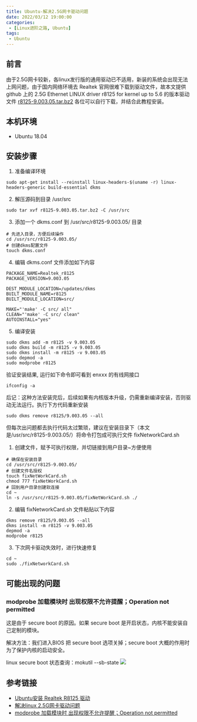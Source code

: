 ```yaml
---
title: Ubuntu-解决2.5G网卡驱动问题
date: 2022/03/12 19:00:00
categories:
 - [Linux进阶之路, Ubuntu]
tags: 
 - Ubuntu
---
```


## 前言
由于2.5G网卡较新，各linux发行版的通用驱动已不适用，新装的系统会出现无法上网问题，由于国内网络环境去 Realtek 官网很难下载到驱动文件，故本文提供 github 上的 2.5G Ethernet LINUX driver r8125 for kernel up to 5.6 的版本驱动文件 [r8125-9.003.05.tar.bz2](https://github.com/Vito-Tu/r8125) 各位可以自行下载，并结合此教程安装。

## 本机环境
* Ubuntu 18.04

## 安装步骤
1. 准备编译环境
```
sudo apt-get install --reinstall linux-headers-$(uname -r) linux-headers-generic build-essential dkms
```

2. 解压源码到目录 /usr/src
```
sudo tar xvf r8125-9.003.05.tar.bz2 -C /usr/src
```

3. 添加一个 dkms.conf 到 /usr/src/r8125-9.003.05/ 目录
```
# 先进入目录，方便后续操作
cd /usr/src/r8125-9.003.05/
# 创建dkms配置文件
touch dkms.conf
```

4. 编辑 dkms.conf 文件添加如下内容
```
PACKAGE_NAME=Realtek_r8125
PACKAGE_VERSION=9.003.05
 
DEST_MODULE_LOCATION=/updates/dkms
BUILT_MODULE_NAME=r8125
BUILT_MODULE_LOCATION=src/
 
MAKE="'make' -C src/ all"
CLEAN="'make' -C src/ clean"
AUTOINSTALL="yes"
```

5. 编译安装
```
sudo dkms add -m r8125 -v 9.003.05
sudo dkms build -m r8125 -v 9.003.05
sudo dkms install -m r8125 -v 9.003.05
sudo depmod -a
sudo modprobe r8125
```

验证安装结果, 运行如下命令即可看到 enxxx 的有线网接口
```
ifconfig -a
```

后记：这种方法安装完后，后续如果有内核版本升级，仍需重新编译安装，否则驱动无法运行。执行下方代码重新安装
```
sudo dkms remove r8125/9.003.05 --all
```

但每次出问题都去执行代码太过繁琐，建议在安装目录下（本文是/usr/src/r8125-9.003.05/）将命令打包成可执行文件 fixNetworkCard.sh

1. 创建文件，赋予可执行权限，并切链接到用户目录~方便使用
```
# 确保在安装目录
cd /usr/src/r8125-9.003.05/
# 创建文件名授权
touch fixNetWorkCard.sh
chmod 777 fixNetWorkCard.sh
# 回到用户目录创建软连接
cd ~
ln -s /usr/src/r8125-9.003.05/fixNetWorkCard.sh ./
```

2. 编辑 fixNetworkCard.sh 文件粘贴以下内容
```
dkms remove r8125/9.003.05 --all
dkms install -m r8125 -v 9.003.05
depmod -a
modprobe r8125
```

3. 下次网卡驱动失效时，进行快速修复
```
cd ~
sudo ./fixNetworkCard.sh
```

## 可能出现的问题
### modprobe 加载模块时 出现权限不允许提醒；Operation not permitted
这是由于 secure boot 的原因。如果 secure boot 是开启状态，内核不能安装自己定制的模块。

解决方法：我们进入BIOS 把 secure boot 选项关掉；secure boot 大概的作用时为了保护内核的启动安全。

linux secure boot 状态查询：mokutil --sb-state 
![](http://image.aayu.today/2022/03/12/3501b5b09bf75.png)

## 参考链接
* [Ubuntu安装 Realtek R8125 驱动](https://blog.csdn.net/thunder_k/article/details/106494511)
* [解决linux 2.5G网卡驱动问题](https://blog.csdn.net/poorguy_aos/article/details/108250838)
* [modprobe 加载模块时 出现权限不允许提醒；Operation not permitted](https://www.cnblogs.com/xuyaowen/p/linux-secure-boot-disable.html)
